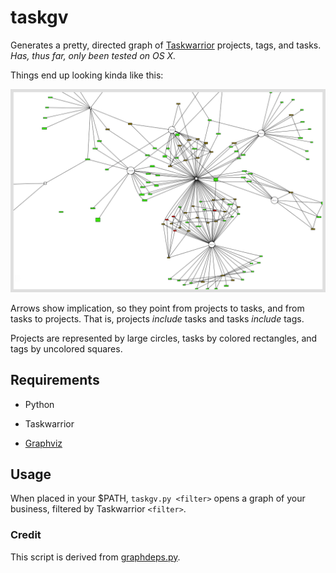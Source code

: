 # taskgv
Generates a pretty, directed graph of [Taskwarrior](http://taskwarrior.org) projects, tags, and tasks. _Has, thus far, only been tested on OS X._

Things end up looking kinda like this:

![](exgraph.png)

Arrows show implication, so they point from projects to tasks, and from tasks to projects. That is, projects _include_ tasks and tasks _include_ tags.

Projects are represented by large circles, tasks by colored rectangles, and tags by uncolored squares.

## Requirements

* Python

* Taskwarrior

* [Graphviz](http://www.graphviz.org/)

## Usage

When placed in your $PATH, `taskgv.py <filter>` opens a graph of your business, filtered by Taskwarrior `<filter>`.

### Credit

This script is derived from [graphdeps.py](http://taskwarrior.org/projects/taskwarrior/wiki/ExternalScripts#graphdepspy).
